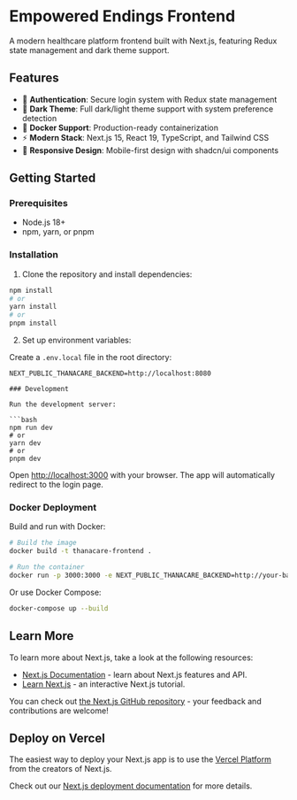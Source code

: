 # Empowered Endings Frontend

A modern healthcare platform frontend built with Next.js, featuring Redux state management and dark theme support.

## Features

- 🔐 **Authentication**: Secure login system with Redux state management
- 🎨 **Dark Theme**: Full dark/light theme support with system preference detection
- 🐳 **Docker Support**: Production-ready containerization
- ⚡ **Modern Stack**: Next.js 15, React 19, TypeScript, and Tailwind CSS
- 📱 **Responsive Design**: Mobile-first design with shadcn/ui components

## Getting Started

### Prerequisites

- Node.js 18+
- npm, yarn, or pnpm

### Installation

1. Clone the repository and install dependencies:

```bash
npm install
# or
yarn install
# or
pnpm install
```

2. Set up environment variables:

Create a `.env.local` file in the root directory:

````env
NEXT_PUBLIC_THANACARE_BACKEND=http://localhost:8080

### Development

Run the development server:

```bash
npm run dev
# or
yarn dev
# or
pnpm dev
````

Open [http://localhost:3000](http://localhost:3000) with your browser. The app will automatically redirect to the login page.

### Docker Deployment

Build and run with Docker:

```bash
# Build the image
docker build -t thanacare-frontend .

# Run the container
docker run -p 3000:3000 -e NEXT_PUBLIC_THANACARE_BACKEND=http://your-backend-url thanacare-frontend
```

Or use Docker Compose:

```bash
docker-compose up --build
```

## Learn More

To learn more about Next.js, take a look at the following resources:

- [Next.js Documentation](https://nextjs.org/docs) - learn about Next.js features and API.
- [Learn Next.js](https://nextjs.org/learn) - an interactive Next.js tutorial.

You can check out [the Next.js GitHub repository](https://github.com/vercel/next.js) - your feedback and contributions are welcome!

## Deploy on Vercel

The easiest way to deploy your Next.js app is to use the [Vercel Platform](https://vercel.com/new?utm_medium=default-template&filter=next.js&utm_source=create-next-app&utm_campaign=create-next-app-readme) from the creators of Next.js.

Check out our [Next.js deployment documentation](https://nextjs.org/docs/app/building-your-application/deploying) for more details.
